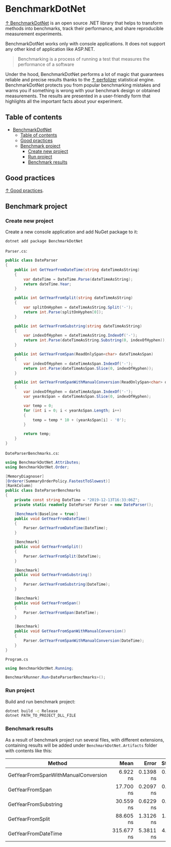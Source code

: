 # BenchmarkDotNet

[↑ BenchmarkDotNet](https://github.com/dotnet/BenchmarkDotNet) is an open source .NET library that helps to transform methods into benchmarks, track their performance, and share reproducible measurement experiments.

BenchmarkDotNet works only with console applications. It does not support any other kind of application like ASP.NET.

> Benchmarking is a process of running a test that measures the performance of a software

Under the hood, BenchmarkDotNet performs a lot of magic that guarantees reliable and precise results thanks to the [↑ perfolizer](https://github.com/AndreyAkinshin/perfolizer) statistical engine. BenchmarkDotNet protects you from popular benchmarking mistakes and warns you if something is wrong with your benchmark design or obtained measurements. The results are presented in a user-friendly form that highlights all the important facts about your experiment.

## Table of contents

- [BenchmarkDotNet](#benchmarkdotnet)
  - [Table of contents](#table-of-contents)
  - [Good practices](#good-practices)
  - [Benchmark project](#benchmark-project)
    - [Create new project](#create-new-project)
    - [Run project](#run-project)
    - [Benchmark results](#benchmark-results)

## Good practices

[↑ Good practices](https://benchmarkdotnet.org/articles/guides/good-practices.html).

## Benchmark project

### Create new project

Create a new console application and add NuGet package to it:

```bash
dotnet add package BenchmarkDotNet
```

`Parser.cs`:

```csharp
public class DateParser
{
    public int GetYearFromDateTime(string dateTimeAsString)
    {
        var dateTime = DateTime.Parse(dateTimeAsString);
        return dateTime.Year;
    }

    public int GetYearFromSplit(string dateTimeAsString)
    {
        var splitOnHyphen = dateTimeAsString.Split('-');
        return int.Parse(splitOnHyphen[0]);
    }

    public int GetYearFromSubstring(string dateTimeAsString)
    {
        var indexOfHyphen = dateTimeAsString.IndexOf('-');
        return int.Parse(dateTimeAsString.Substring(0, indexOfHyphen));
    }

    public int GetYearFromSpan(ReadOnlySpan<char> dateTimeAsSpan)
    {
        var indexOfHyphen = dateTimeAsSpan.IndexOf('-');
        return int.Parse(dateTimeAsSpan.Slice(0, indexOfHyphen));
    }

    public int GetYearFromSpanWithManualConversion(ReadOnlySpan<char> dateTimeAsSpan)
    {
        var indexOfHyphen = dateTimeAsSpan.IndexOf('-');
        var yearAsSpan = dateTimeAsSpan.Slice(0, indexOfHyphen);

        var temp = 0;
        for (int i = 0; i < yearAsSpan.Length; i++)
        {
            temp = temp * 10 + (yearAsSpan[i] - '0');
        }

        return temp;
    }
}
```

`DateParserBenchmarks.cs`:

```csharp
using BenchmarkDotNet.Attributes;
using BenchmarkDotNet.Order;

[MemoryDiagnoser]
[Orderer(SummaryOrderPolicy.FastestToSlowest)]
[RankColumn]
public class DateParserBenchmarks
{
    private const string DateTime = "2019-12-13T16:33:06Z";
    private static readonly DateParser Parser = new DateParser();

    [Benchmark(Baseline = true)]
    public void GetYearFromDateTime()
    {
        Parser.GetYearFromDateTime(DateTime);
    }

    [Benchmark]
    public void GetYearFromSplit()
    {
        Parser.GetYearFromSplit(DateTime);
    }

    [Benchmark]
    public void GetYearFromSubstring()
    {
        Parser.GetYearFromSubstring(DateTime);
    }

    [Benchmark]
    public void GetYearFromSpan()
    {
        Parser.GetYearFromSpan(DateTime);
    }

    [Benchmark]
    public void GetYearFromSpanWithManualConversion()
    {
        Parser.GetYearFromSpanWithManualConversion(DateTime);
    }
}
```

`Program.cs`

```csharp
using BenchmarkDotNet.Running;

BenchmarkRunner.Run<DateParserBenchmarks>();
```

### Run project

Build and run benchmark project:

```bash
dotnet build -c Release
dotnet PATH_TO_PROJECT_DLL_FILE
```

### Benchmark results

As a result of benchmark project run several files, with different extensions, containing results will be added under `BenchmarkDotNet.Artifacts` folder with contents like this:

| Method                              |       Mean |     Error |    StdDev | Ratio | Rank |  Gen 0 | Allocated |
| ----------------------------------- | ---------: | --------: | --------: | ----: | ---: | -----: | --------: |
| GetYearFromSpanWithManualConversion |   6.922 ns | 0.1398 ns | 0.1239 ns |  0.02 |    1 |      - |         - |
| GetYearFromSpan                     |  17.700 ns | 0.2097 ns | 0.1859 ns |  0.06 |    2 |      - |         - |
| GetYearFromSubstring                |  30.559 ns | 0.6229 ns | 0.5522 ns |  0.10 |    3 | 0.0051 |      32 B |
| GetYearFromSplit                    |  88.605 ns | 1.3126 ns | 1.2279 ns |  0.28 |    4 | 0.0254 |     160 B |
| GetYearFromDateTime                 | 315.677 ns | 5.3811 ns | 4.7702 ns |  1.00 |    5 |      - |         - |
